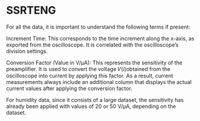 # SSRTENG
For all the data, it is important to understand the following terms if present:

Increment Time: This corresponds to the time increment along the x-axis, as exported from the oscilloscope. It is correlated with the oscilloscope’s division settings.

Conversion Factor (Value in V/µA): This represents the sensitivity of the preamplifier. It is used to convert the voltage  𝑉(𝑖)obtained from the oscilloscope into current by applying this factor. As a result, current measurements always include an additional column that displays the actual current values after applying the conversion factor.

For humidity data, since it consists of a large dataset, the sensitivity has already been applied with values of 20 or 50 V/µA, depending on the dataset.
